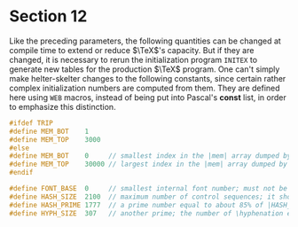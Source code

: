 # Section 12

Like the preceding parameters, the following quantities can be changed at compile time to extend or reduce $\TeX$'s capacity.
But if they are changed, it is necessary to rerun the initialization program `INITEX` to generate new tables for the production $\TeX$ program.
One can't simply make helter-skelter changes to the following constants, since certain rather complex initialization numbers are computed from them.
They are defined here using `WEB` macros, instead of being put into Pascal's **const** list, in order to emphasize this distinction.

```c include/constants.h
#ifdef TRIP
#define MEM_BOT    1
#define MEM_TOP    3000
#else
#define MEM_BOT    0     // smallest index in the |mem| array dumped by INITEX must not be less than |MEM_MIN|
#define MEM_TOP    30000 // largest index in the |mem| array dumped by INITEX; must be substantially larger than |MEM_BOT| and not greater than |MEM_MAX|
#endif

#define FONT_BASE  0     // smallest internal font number; must not be less than |MIN_QUARTERWORD|
#define HASH_SIZE  2100  // maximum number of control sequences; it should be at most about |(MEM_MAX - MEM_MIN)/10|
#define HASH_PRIME 1777  // a prime number equal to about 85% of |HASH_SIZE|
#define HYPH_SIZE  307   // another prime; the number of \hyphenation exceptions
```
